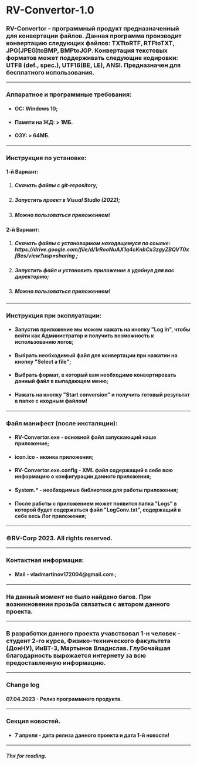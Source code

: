 # RV-Convertor-1.0
<h3>RV-Convertor - программный продукт предназначенный для конвертации файлов. Данная программа производит конвертацию следующих файлов: TXTtoRTF, RTFtoTXT, JPG(JPEG)toBMP,
 BMPtoJGP. Конвертация текстовых форматов может поддерживать следующие кодировки: UTF8 (def., spec.), UTF16(BE, LE), ANSI. Предназначен для бесплатного использования.</h3>
<hr>
<h3>Аппаратное и программные требования:</h3>
<ul>
  <li><h4>ОС: Windows 10;</h4></li>
  <li><h4>Памяти на ЖД: > 1МБ.</h4></li>
  <li><h4>ОЗУ: > 64МБ.</h4></li>
</ul>
<hr>
<h3>Инструкция по установке:</h3>
<h4>1-й Вариант:</h4>
<ol>
  <li><h5>Скачать файлы с git-repository;</h5></li>
  <li><h5>Запустить проект в Visual Studio (2022);</h5></li>
  <li><h5>Можно пользоваться приложением!</h5></li>
</ol>
<h4>2-й Вариант:</h4>
<ol>
  <li><h5>Скачать файлы с установщиком находящемуся по ссылке: https://drive.google.com/file/d/1rRooNuAX1q4cKnbCx3zgyZBQVT0xfBes/view?usp=sharing ;</h5></li>
  <li><h5>Запустить файл и установить приложение в удобнуя для вас директорию;</h5></li>
  <li><h5>Можно пользоваться приложением!</h5></li>
</ol>
<hr>
<h3>Инструкция при эксплуатации:</h3>
<ul>
  <li><h4>Запустив приложение мы можем нажать на кнопку "Log In", чтобы войти как Администратор и получить возможность к использованию логов;</h4></li>
  <li><h4>Выбрать необходимый файл для конвертации при нажатии на кнопку "Select a file";</h4></li>
  <li><h4>Выбрать формат, в который вам необходимо конвертировать данный файл в выпадающем меню;</h4></li>
  <li><h4>Нажать на кнопку "Start conversion" и получить готовый результат в папке с иходным файлом!</h4></li>
</ul>
<hr>
<h3>Файл манифест (после инсталяции):</h3>
<ul>
  <li><h4>RV-Convertor.exe - основной файл запускающий наше приложение;</h4></li>
  <li><h4>icon.ico - иконка приложения;</h4></li>
  <li><h4>RV-Convertor.exe.config - XML файл содержащий в себе всю информацию о конфигурации данного приложения;</h4></li>
  <li><h4>System.* - необходимые библиотеки для работы приложения;</h4></li>
  <li><h4>После работы с приложением может появится папка "Logs" в которой будет содержаться файл "LogConv.txt", содержащий в себе весь Лог приложения;</h4></li>
</ul>
<hr>
<h3>©RV-Corp 2023. All rights reserved.</h3>
<hr>
<h3>Контактная информация:</h3>
<ul>
  <li><h4>Mail - vladmartinov172004@gmail.com ;</h4></li>
</ul>
<hr>
<h3>На данный момент не было найдено багов. При возникновении прозьба связаться с автором данного проекта.</h3>
<hr>
<h3>В разработки данного проекта учавствовал 1-н человек - студент 2-го курса, Физико-технического факультета (ДонНУ), ИиВТ-3, Мартынов Владислав. Глубочайшая благодарность
вырожается интернету за всю предоставленную информацию.</h3>
<hr>
<h3>Change log</h3>
<h4>07.04.2023 - Релиз программного продукта.</h4>
<hr>
<h3>Секция новостей.</h3>
<ul>
  <li><h4>7 апреля - дата релиза данного проекта и дата 1-й новости!</h4></li>
</ul>
<hr>
<h5>Thx for reading.</h5>
